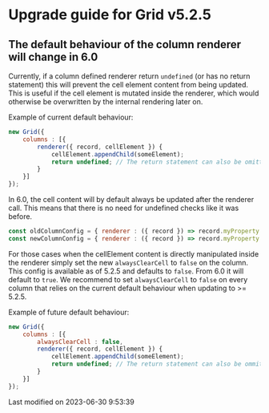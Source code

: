 # Upgrade guide for Grid v5.2.5

## The default behaviour of the column renderer will change in 6.0

Currently, if a column defined renderer return `undefined` (or has no return statement) this will prevent the cell
element content from being updated. This is useful if the cell element is mutated inside the renderer, which would
otherwise be overwritten by the internal rendering later on.

Example of current default behaviour:

```javascript
new Grid({
    columns : [{
        renderer({ record, cellElement }) {
            cellElement.appendChild(someElement);
            return undefined; // The return statement can also be omitted
        }
    }]
});
```
In 6.0, the cell content will by default always be updated after the renderer call. This means that there is no need for
undefined checks like it was before.

```javascript
const oldColumnConfig = { renderer : ({ record }) => record.myProperty ?? '' }
const newColumnConfig = { renderer : ({ record }) => record.myProperty }
```

For those cases when the cellElement content is directly manipulated inside the renderer simply set the new
`alwaysClearCell` to `false` on the column. This config is available as of 5.2.5 and defaults to `false`. From 6.0 it
will default to `true`. We recommend to set `alwaysClearCell` to `false` on every column that relies on the current
default behaviour when updating to >= 5.2.5.

Example of future default behaviour:

```javascript
new Grid({
    columns : [{
        alwaysClearCell : false,
        renderer({ record, cellElement }) {
            cellElement.appendChild(someElement);
            return undefined; // The return statement can also be ommitted
        }
    }]
});
```


<p class="last-modified">Last modified on 2023-06-30 9:53:39</p>